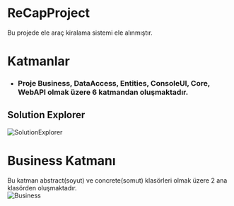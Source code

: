 # ReCapProject
Bu projede ele araç kiralama sistemi ele alınmıştır.

# Katmanlar
* ### Proje Business, DataAccess, Entities, ConsoleUI, Core, WebAPI olmak üzere 6 katmandan oluşmaktadır.

## Solution Explorer
![SolutionExplorer](https://user-images.githubusercontent.com/76704724/115153139-252d1600-a07d-11eb-9368-f8f1166b87bd.PNG)

# Business Katmanı
Bu katman abstract(soyut) ve concrete(somut) klasörleri olmak üzere 2 ana klasörden oluşmaktadır. <br/>
![Business](https://user-images.githubusercontent.com/76704724/115153380-45110980-a07e-11eb-9b6f-2c09fda1957c.PNG)
